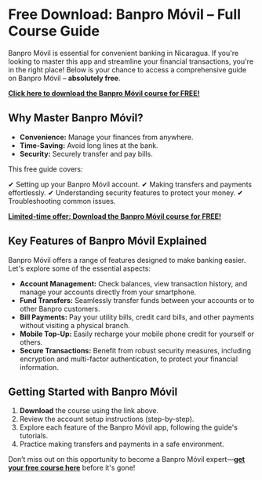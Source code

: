# Free Download: Banpro Móvil – Full Course Guide

Banpro Móvil is essential for convenient banking in Nicaragua. If you're looking to master this app and streamline your financial transactions, you're in the right place! Below is your chance to access a comprehensive guide on Banpro Móvil – **absolutely free**.

[**Click here to download the Banpro Móvil course for FREE!**](https://udemywork.com/banpro-movil)

## Why Master Banpro Móvil?

- **Convenience:** Manage your finances from anywhere.
- **Time-Saving:** Avoid long lines at the bank.
- **Security:** Securely transfer and pay bills.

This free guide covers:

✔ Setting up your Banpro Móvil account.
✔ Making transfers and payments effortlessly.
✔ Understanding security features to protect your money.
✔ Troubleshooting common issues.

[**Limited-time offer: Download the Banpro Móvil course for FREE!**](https://udemywork.com/banpro-movil)

## Key Features of Banpro Móvil Explained

Banpro Móvil offers a range of features designed to make banking easier. Let's explore some of the essential aspects:

*   **Account Management:** Check balances, view transaction history, and manage your accounts directly from your smartphone.
*   **Fund Transfers:** Seamlessly transfer funds between your accounts or to other Banpro customers.
*   **Bill Payments:** Pay your utility bills, credit card bills, and other payments without visiting a physical branch.
*   **Mobile Top-Up:** Easily recharge your mobile phone credit for yourself or others.
*   **Secure Transactions:** Benefit from robust security measures, including encryption and multi-factor authentication, to protect your financial information.

## Getting Started with Banpro Móvil

1.  **Download** the course using the link above.
2.  Review the account setup instructions (step-by-step).
3.  Explore each feature of the Banpro Móvil app, following the guide's tutorials.
4. Practice making transfers and payments in a safe environment.

Don’t miss out on this opportunity to become a Banpro Móvil expert—**[get your free course here](https://udemywork.com/banpro-movil)** before it's gone!
